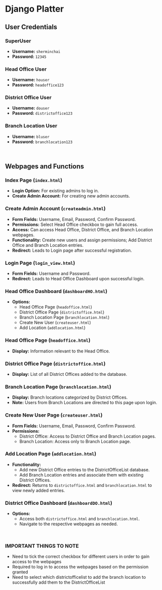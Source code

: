# Django Platter

## User Credentials

### SuperUser
- **Username:** `sherminchai`
- **Password:** `12345`

### Head Office User
- **Username:** `houser`
- **Password:** `headoffice123`

### District Office User
- **Username:** `douser`
- **Password:** `districtoffice123`

### Branch Location User
- **Username:** `bluser`
- **Password:** `branchlocation123`

<br>

## Webpages and Functions

### Index Page (`index.html`)
- **Login Option:** For existing admins to log in.
- **Create Admin Account:** For creating new admin accounts.

### Create Admin Account (`createadmin.html`)
- **Form Fields:** Username, Email, Password, Confirm Password.
- **Permissions:** Select Head Office checkbox to gain full access.
- **Access:** Can access Head Office, District Office, and Branch Location webpages.
- **Functionality:** Create new users and assign permissions; Add District Office and Branch Location entries.
- **Redirect:** Leads to Login page after successful registration.

### Login Page (`login_view.html`)
- **Form Fields:** Username and Password.
- **Redirect:** Leads to Head Office Dashboard upon successful login.

### Head Office Dashboard (`dashboardHO.html`)
- **Options:** 
  - Head Office Page (`headoffice.html`)
  - District Office Page (`districtoffice.html`)
  - Branch Location Page (`branchlocation.html`)
  - Create New User (`createuser.html`)
  - Add Location (`addlocation.html`)

### Head Office Page (`headoffice.html`)
- **Display:** Information relevant to the Head Office.

### District Office Page (`districtoffice.html`)
- **Display:** List of all District Offices added to the database.

### Branch Location Page (`branchlocation.html`)
- **Display:** Branch locations categorized by District Offices.
- **Note:** Users from Branch Locations are directed to this page upon login.

### Create New User Page (`createuser.html`)
- **Form Fields:** Username, Email, Password, Confirm Password.
- **Permissions:**
  - District Office: Access to District Office and Branch Location pages.
  - Branch Location: Access only to Branch Location page.

### Add Location Page (`addlocation.html`)
- **Functionality:** 
  - Add new District Office entries to the DistrictOfficeList database.
  - Add Branch Location entries and associate them with existing District Offices.
- **Redirect:** Returns to `districtoffice.html` and `branchlocation.html` to view newly added entries.

### District Office Dashboard (`dashboardDO.html`)
- **Options:** 
  - Access both `districtoffice.html` and `branchlocation.html`.
  - Navigate to the respective webpages as needed.

<br>

### IMPORTANT THINGS TO NOTE
- Need to tick the correct checkbox for different users in order to gain access to the webpages
- Required to log in to access the webpages based on the permission granted
- Need to select which districtofficelist to add the branch location to successfully add them to the DistrictOfficeList
